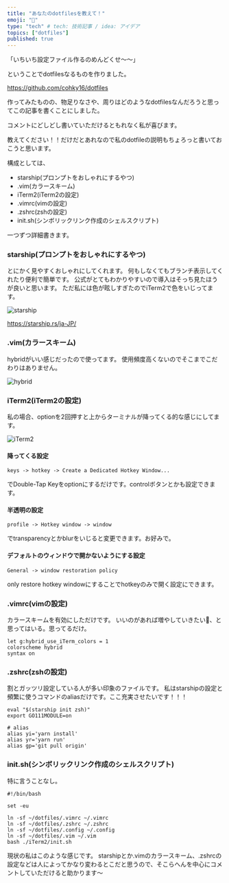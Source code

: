 ```yaml
---
title: "あなたのdotfilesを教えて！"
emoji: "🙏"
type: "tech" # tech: 技術記事 / idea: アイデア
topics: ["dotfiles"]
published: true
---
```


「いちいち設定ファイル作るのめんどくせ〜〜」

ということでdotfilesなるものを作りました。

https://github.com/cohky16/dotfiles

作ってみたものの、物足りなさや、周りはどのようなdotfilesなんだろうと思ってこの記事を書くことにしました。

コメントにどしどし書いていただけるともれなく私が喜びます。

教えてください！！だけだとあれなので私のdotfileの説明もちょろっと書いておこうと思います。

構成としては、

- starship(プロンプトをおしゃれにするやつ)
- .vim(カラースキーム)
- iTerm2(iTerm2の設定)
- .vimrc(vimの設定)
- .zshrc(zshの設定)
- init.sh(シンボリックリンク作成のシェルスクリプト)

一つずつ詳細書きます。

### starship(プロンプトをおしゃれにするやつ)

とにかく見やすくおしゃれにしてくれます。
何もしなくてもブランチ表示してくれたり便利で簡単です。
公式がとてもわかりやすいので導入はそっち見たほうが良いと思います。
ただ私には色が眩しすぎたのでiTerm2で色をいじってます。

![starship](https://gyazo.com/1a73659cd5af3020bc5b8494fb9f813a)

https://starship.rs/ja-JP/

### .vim(カラースキーム)

hybridがいい感じだったので使ってます。
使用頻度高くないのでそこまでこだわりはありません。

![hybrid](https://gyazo.com/d837e238df36e8c92169598cb8dd0c56)

### iTerm2(iTerm2の設定)

私の場合、optionを2回押すと上からターミナルが降ってくる的な感じにしてます。

![iTerm2](https://gyazo.com/7e776574f4dcc433ef25dc2156294b68)

#### 降ってくる設定

```keys -> hotkey -> Create a Dedicated Hotkey Window...```

でDouble-Tap Keyをoptionにするだけです。controlボタンとかも設定できます。

#### 半透明の設定

```profile -> Hotkey window -> window```

でtransparencyとかblurをいじると変更できます。お好みで。

#### デフォルトのウィンドウで開かないようにする設定

```General -> window restoration policy```

only restore hotkey windowにすることでhotkeyのみで開く設定にできます。

### .vimrc(vimの設定)

カラースキームを有効にしただけです。
いいのがあれば増やしていきたい、と思ってはいる。思ってるだけ。

```vim
let g:hybrid_use_iTerm_colors = 1
colorscheme hybrid
syntax on
```

### .zshrc(zshの設定)

割とガッツリ設定している人が多い印象のファイルです。
私はstarshipの設定と頻繁に使うコマンドのaliasだけです。ここ充実させたいです！！！

```vim
eval "$(starship init zsh)"
export GO111MODULE=on

# alias
alias yi='yarn install'
alias yr='yarn run'
alias gp='git pull origin'
```

### init.sh(シンボリックリンク作成のシェルスクリプト)

特に言うことなし。

```shell
#!/bin/bash

set -eu

ln -sf ~/dotfiles/.vimrc ~/.vimrc
ln -sf ~/dotfiles/.zshrc ~/.zshrc
ln -sf ~/dotfiles/.config ~/.config
ln -sf ~/dotfiles/.vim ~/.vim
bash ./iTerm2/init.sh
```

現状の私はこのような感じです。
starshipとか.vimのカラースキーム、.zshrcの設定などは人によってかなり変わるとこだと思うので、そこらへんを中心にコメントしていただけると助かります〜





